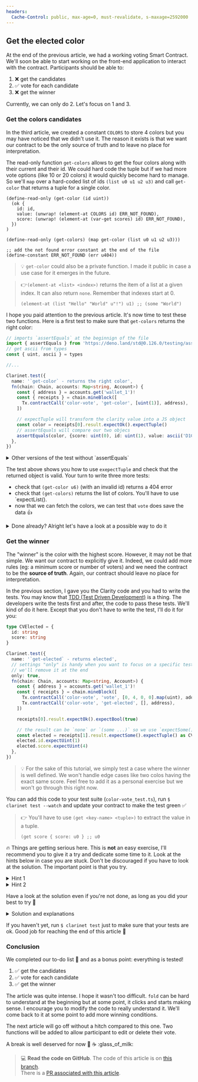 ```yaml
---
headers:
  Cache-Control: public, max-age=0, must-revalidate, s-maxage=2592000
---
```


## Get the elected color

At the end of the previous article, we had a working voting Smart Contract. We'll soon be able to start working on the front-end application to interact with the contract. Participants should be able to:
1. ❌ get the candidates
1. ✅ vote for each candidate
1. ❌ get the winner

Currently, we can only do 2. Let's focus on 1 and 3.

### Get the colors candidates

In the third article, we created a constant `COLORS` to store 4 colors but you may have noticed that we didn't use it. The reason it exists is that we want our contract to be the only source of truth and to leave no place for interpretation.

The read-only function `get-colors` allows to get the four colors along with their current and their id. We could hard code the tuple but if we had more vote options (like 10 or 20 colors) it would quickly become hard to manage. So we'll `map` over a hard-coded list of ids `(list u0 u1 u2 u3)` and call `get-color` that returns a tuple for a single color.

```clarity
(define-read-only (get-color (id uint))
  (ok {
    id: id,
    value: (unwrap! (element-at COLORS id) ERR_NOT_FOUND),
    score: (unwrap! (element-at (var-get scores) id) ERR_NOT_FOUND),
  })
)

(define-read-only (get-colors) (map get-color (list u0 u1 u2 u3)))

;; add the not found error constant at the end of the file
(define-constant ERR_NOT_FOUND (err u404))
```

> :bulb: `get-color` could also be a private function. I made it public in case a use case for it emerges in the future.

> :point_right:`(element-at <list> <index>)` returns the item of a list at a given index. It can also return `none`. Remember that indexes start at 0.
> ```clarity
> (element-at (list "Hello" "World" u"!") u1) ;; (some "World")
> ```

I hope you paid attention to the previous article. It's now time to test these two functions.
Here is a first test to make sure that `get-colors` returns the right color:

```ts
// imports `assertEquals` at the beginnign of the file
import { assertEquals } from 'https://deno.land/std@0.126.0/testing/asserts.ts'
// get ascii from types
const { uint, ascii } = types

//...

Clarinet.test({
  name: '`get-color` - returns the right color',
  fn(chain: Chain, accounts: Map<string, Account>) {
    const { address } = accounts.get('wallet_1')!
    const { receipts } = chain.mineBlock([
      Tx.contractCall('color-vote', 'get-color', [uint(1)], address),
    ])

    // expectTuple will transform the clarity value into a JS object
    const color = receipts[0].result.expectOk().expectTuple()
    // assertEquals will compare our two objecs
    assertEquals(color, {score: uint(0), id: uint(1), value: ascii('D1C0A8') })
  },
})
```

<details>
<summary>Other versions of the test without `assertEquals`</summary>

```ts
// I named the type `CV` for `Clarity Value`
// we expect an object where every value is a string
// { id: "u1", score: "u0", value: '"D1C0A8"' }
type CVColor = {
  id: string
  score: string
  value: string
}

Clarinet.test({
  name: '`get-color` - returns the right color',
  fn(chain: Chain, accounts: Map<string, Account>) {
    const { address } = accounts.get('wallet_1')!
    const { receipts } = chain.mineBlock([
      Tx.contractCall('color-vote', 'get-color', [uint(1)], address),
    ])

    // `as CVColor` is not the cleanest way to do it but it's good enough
    const color = receipts[0].result.expectOk().expectTuple() as CVColor
    color.id.expectUint(1)
    color.score.expectUint(0)
    color.value.expectAscii('D1C0A8')
  },
})
```
</details>

The test above shows you how to use `exepectTuple` and check that the returned object is valid. Your turn to write three more tests:
- check that `(get-color u6)` (with an invalid id) returns a 404 error
- check that `(get-colors)` returns the list of colors. You'll have to use `expectList().
- now that we can fetch the colors, we can test that `vote` does save the data :+1:

<details>
<summary>Done already? Alright let's have a look at a possible way to do it</summary>

```ts
Clarinet.test({
  name: '`get-color` - returns 404 for invalid id',
  fn(chain: Chain, accounts: Map<string, Account>) {
    const { address } = accounts.get('wallet_1')!
    const { receipts } = chain.mineBlock([
      Tx.contractCall('color-vote', 'get-color', [uint(10)], address),
    ])

    receipts[0].result.expectErr().expectUint(404)
  },
})

Clarinet.test({
  name: '`get-colors` - returns the array of colors',
  fn(chain: Chain, accounts: Map<string, Account>) {
    const { address } = accounts.get('wallet_1')!
    const { receipts } = chain.mineBlock([
      Tx.contractCall('color-vote', 'get-colors', [], address),
    ])

    const colors = receipts[0].result.expectList()

    const expectedColors = ['F97316', 'D1C0A8', '2563EB', '65A30D']
    colors.forEach((colorTuple, i) => {
      const color = colorTuple.expectOk().expectTuple() as CVColor
      color.id.expectUint(i)
      color.value.expectAscii(expectedColors[i])
    })
  },
})

Clarinet.test({
  name: '`vote` - sets the vote values',
  fn(chain: Chain, accounts: Map<string, Account>) {
    const { address } = accounts.get('wallet_1')!
    const { receipts } = chain.mineBlock([
      Tx.contractCall('color-vote', 'vote', [5, 4, 3, 2].map(uint), address),
      Tx.contractCall('color-vote', 'get-color', [uint(0)], address),
    ])

    receipts[0].result.expectOk()
    const color = receipts[1].result.expectOk().expectTuple() as CVColor
    color.score.expectUint(5)
  },
})
```
</details>


### Get the winner

The "winner" is the color with the highest score. However, it may not be that simple. We want our contract to explicitly give it. Indeed, we could add more rules (eg: a minimum score or number of voters) and we need the contract to be the **source of truth**. Again, our contract should leave no place for interpretation.

In the previous section, I gave you the Clarity code and you had to write the tests. You may know that [TDD (Test Driven Development)](https://en.wikipedia.org/wiki/Test-driven_development) is a thing. The developers write the tests first and after, the code to pass these tests. We'll kind of do it here. Except that you don't have to write the test, I'll do it for you:


```ts
type CVElected = {
  id: string
  score: string
}

Clarinet.test({
  name: '`get-elected` - returns elected',
  // settings "only" is handy when you want to focus on a specific test
  // we'll remove it at the end
  only: true,
  fn(chain: Chain, accounts: Map<string, Account>) {
    const { address } = accounts.get('wallet_1')!
    const { receipts } = chain.mineBlock([
      Tx.contractCall('color-vote', 'vote', [0, 4, 0, 0].map(uint), address),
      Tx.contractCall('color-vote', 'get-elected', [], address),
    ])

    receipts[0].result.expectOk().expectBool(true)

    // the result can be `none` or `(some ...)` so we use `expectSome()`
    const elected = receipts[1].result.expectSome().expectTuple() as CVElected
    elected.id.expectUint(1)
    elected.score.expectUint(4)
  },
})
```

> :bulb: For the sake of this tutorial, we simply test a case where the winner is well defined. We won't handle edge cases like two colos having the exact same score. Feel free to add it as a personal exercise but we won't go through this right now.

You can add this code to your test suite (`color-vote_test.ts`), run `$ clarinet test --watch` and update your contract to make the test green :white_check_mark:

> :point_right: You'll have to use `(get <key-name> <tuple>)` to extract the value in a tuple.
>```clarity
> (get score { score: u0 } ;; u0
>```

:fire: Things are getting serious here. This is **not** an easy exercise, I'll recommend you to give it a try and dedicate some time to it. Look at the hints below in case you are stuck. Don't be discouraged if you have to look at the solution. The important point is that you try.


<details>
<summary>Hint 1</summary>

Similarly to `get-colors`, we'll want to iterate on the color IDs, but we only want to return one of the colors. Or none. So we won't use `map` to iterate on the colors but `fold`. As always, have a look at the ["Iterate on lists" articles](/02-clarity-language/01-iterate-on-lists#fold) if you need to check how `fold` works.

Let's write the `get-elected` function that will call `find-best` on each id thanks to `fold`.  
This initial value of fold will be `none`.

```clarity
(define-read-only (get-elected) (fold find-best (list u0 u1 u2 u3) none))
```

Now your job is to write the `find-best` function.
</details>

<details>
<summary>Hint 2</summary>

The `find-best` function accepts two arguments.  
The first one will be passed each `id` of our list. It's named `next` as in "next ID to check".  
The second argument will be, for each iteration, the color with the current best score. It's initialized with `none` so to make our type consistent, it has to be optional.

Here is the signature of the function:

```clarity
(define-private (find-best
  (next uint)
  (current (optional { id: uint, score: uint }))
)
  ;; ...
)
```

Let's complete the function so that it returns `(some { id: uint, score: uint })`
</details>

Have a look at the solution even if you're not done, as long as you did your best to try :muscle:

<details>
<summary>Solution and explanations</summary>

The solution only takes a few lines but these lines are quite intense! Look at it and read the explanations below.

```clarity
(define-private (find-best
  (next uint)
  (current (optional { id: uint, score: uint }))
)
  (let ((next-score (unwrap-panic (element-at (var-get scores) next))))
    (if (> next-score (default-to u0 (get score current)))
      (some { id: next, score: next-score })
      current
    )
  )
)

(define-read-only (get-elected) (fold find-best (list u0 u1 u2 u3) none))
```

- Read the two hints above to know more about the scaffolding of `get-elected` and `find-best`
- `let` allows us to store the `next-score` in a local variable
  - `(element-at (var-get scores) next)` gives the score of each id at each iteration
  - Since `element-at` can return `none`, we habe to `unwrap` the result. It's ok to use `unwrap-panic` because we are in a controlled private function that we only call with known ids.
- `if` handle our conditions, we want the `next-score` to be strictly greater than the current one
  - We use `(default-to u0 (get score current))` since `current` can be `none`
  - If the condition is true, we return `(some { id: next, score: next-score })`, meaning that the "next" color replaces the current one. `some` is needed since `current` can also be `none`
  - If the condition is false, the current winner stays the current winner so we return it
</details>

If you haven't yet, run `$ clarinet test` just to make sure that your tests are ok. Good job for reaching the end of this article :muscle:

### Conclusion

We completed our to-do list :tada: and as a bonus point: everything is tested!
1. ✅ get the candidates
1. ✅ vote for each candidate
1. ✅ get the winner

The article was quite intense. I hope it wasn't too difficult. `fold` can be hard to understand at the beginning but at some point, it clicks and starts making sense. I encourage you to modify the code to really understand it. We'll come back to it at some point to add more winning conditions.

The next article will go off without a hitch compared to this one. Two functions will be added to allow participant to edit or delete their vote.

A break is well deserved for now :tea: :coffee: :glass_of_milk:

> 💻 **Read the code on GitHub**. The code of this article is on [this branch](https://github.com/hugocaillard/clarity-voting-tuto/tree/step-5).  
> There is a [PR associated with this article](https://github.com/hugocaillard/clarity-voting-tuto/pull/5).
